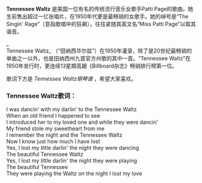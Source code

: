 

**Tennessee Waltz** 是美国一位有名的传统流行音乐女歌手Patti
Page的歌曲。她生前售出超过一亿张唱片，在1950年代更是最畅销的女歌手。她的绰号是“The Singin'
Rage”（意指歌唱中的狂飙），往往紧随其英文名“Miss Patti Page”以取其谐音。

_  
Tennessee Waltz_
（“田纳西华尔兹”）在1950年灌录，除了是20世纪最畅销的单曲之一以外，也是田纳西州九首官方州歌的其中一首。“Tennessee
Waltz”在1950年发行时，更连续13星期高踞《Billboard杂志》畅销排行榜第一位。

  
歌词下方是 _Tennessee Waltz钢琴谱_ ，希望大家喜欢。

### Tennessee Waltz歌词：

I was dancin' with my darlin' to the Tennessee Waltz  
When an old friend I happened to see  
I introduced her to my loved one and while they were dancin'  
My friend stole my sweetheart from me  
I remember the night and the Tennessee Waltz  
Now I know just how much I have lost  
Yes, I lost my little darlin' the night they were dancing  
The beautiful Tennessee Waltz  
Yes, I lost my little darlin' the night they were playing  
The beautiful Tennessee  
They were playing the Waltz on the night I lost my love

